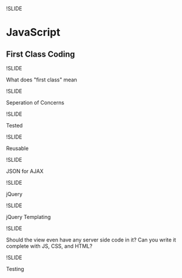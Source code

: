 !SLIDE
# JavaScript
## First Class Coding

!SLIDE

What does "first class" mean

!SLIDE

Seperation of Concerns

!SLIDE

Tested

!SLIDE

Reusable

!SLIDE

JSON for AJAX

!SLIDE

jQuery

!SLIDE

jQuery Templating

!SLIDE 

Should the view even have any server side code in it? Can you write it complete with JS, CSS, and HTML?

!SLIDE

Testing

